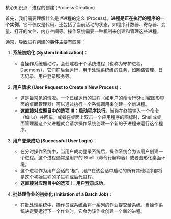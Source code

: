 核心知识点：进程的创建 (Process Creation)

首先，我们需要理解什么是 #进程的定义 (Process)。**进程是正在执行的程序的一个实例**。它不仅仅是代码，还包括了当前活动的状态，如程序计数器、寄存器、变量、打开的文件、内存空间等。操作系统需要一种机制来创建和管理这些进程。

通常，导致进程创建的**事件**主要有四类：

1.  **系统初始化 (System Initialization)**：
    *   当操作系统启动时，会创建若干个系统进程（也称为守护进程，Daemons），它们在后台运行，用于处理系统级的任务，如网络管理、日志记录、用户登录服务等。

2.  **用户请求 (User Request to Create a New Process)**：
    *   这是最常见的情况。一个已经运行的进程（如用户的命令行Shell或图形界面的桌面管理器）可以通过执行一个系统调用来创建一个新进程。
    *   **这直接对应题目中的选项 III：启动程序执行**。当你在终端输入一个命令（如 `ls`）并回车，或者在桌面上双击一个应用程序的图标时，Shell或桌面管理器这个父进程就会请求操作系统创建一个新的子进程来运行这个程序。

3.  **用户登录成功 (Successful User Login)**：
    *   在分时操作系统中，当用户成功登录系统后，操作系统会为该用户创建一个进程。这个进程通常是用户的 Shell（命令行解释器）或者图形化桌面环境。
    *   这个进程作为用户会话的“根”，用户在该会话中启动的所有其他程序都将是这个初始进程的子进程或后代进程。
    *   **这直接对应题目中的选项 I：用户登录成功**。

4.  **批处理作业的初始化 (Initiation of a Batch Job)**：
    *   在批处理系统中，操作员或系统会将一系列的作业提交给系统。当操作系统决定要运行下一个作业时，它会为该作业创建一个新的进程。